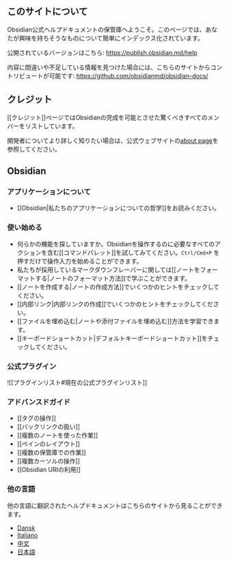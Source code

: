 ## このサイトについて
Obsidian公式ヘルプドキュメントの保管庫へようこそ。このページでは、あなたが興味を持ちそうなものについて簡単にインデックス化されています。

公開されているバージョンはこちら: https://publish.obsidian.md/help

内容に間違いや不足している情報を見つけた場合には、こちらのサイトからコントリビュートが可能です: https://github.com/obsidianmd/obsidian-docs/

## クレジット

[[クレジット]]ページではObsidianの完成を可能とさせた驚くべきすべてのメンバーをリストしています。

開発者についてより詳しく知りたい場合は、公式ウェブサイトの[about page](https://obsidian.md/about)を参照してください。

## Obsidian

### アプリケーションについて

- [[Obsidian|私たちのアプリケーションについての哲学]]をお読みください。

### 使い始める

- 何らかの機能を探していますか。Obsidianを操作するのに必要なすべてのアクションを含む[[コマンドパレット]]を試してみてください。`Ctrl/Cmd+P` を押すだけで操作入力を始めることができます。
- 私たちが採用しているマークダウンフレーバーに関しては[[ノートをフォーマットする|ノートのフォーマット方法]]で学ぶことができます。
- [[ノートを作成する|ノートの作成方法]]でいくつかのヒントをチェックしてください。
- [[内部リンク|内部リンクの作成]]でいくつかのヒントをチェックしてください。
- [[ファイルを埋め込む|ノートや添付ファイルを埋め込む]]方法を学習できます。
- [[キーボードショートカット|デフォルトキーボードショートカット]]をチェックしてください。

### 公式プラグイン

![[プラグインリスト#現在の公式プラグインリスト]]

### アドバンスドガイド

- [[タグの操作]]
- [[バックリンクの扱い]]
- [[複数のノートを使った作業]]
- [[ペインのレイアウト]]
- [[複数の保管庫での作業]]
- [[複数カーソルの操作]]
- [[Obsidian URIの利用]]

### 他の言語

他の言語に翻訳されたヘルプドキュメントはこちらのサイトから見ることができます。

- [Dansk](https://publish.obsidian.md/help-da)
- [Italiano](https://publish.obsidian.md/help-it)
- [中文](https://publish.obsidian.md/help-zh)
- [日本語](https://publish.obsidian.md/help-ja)